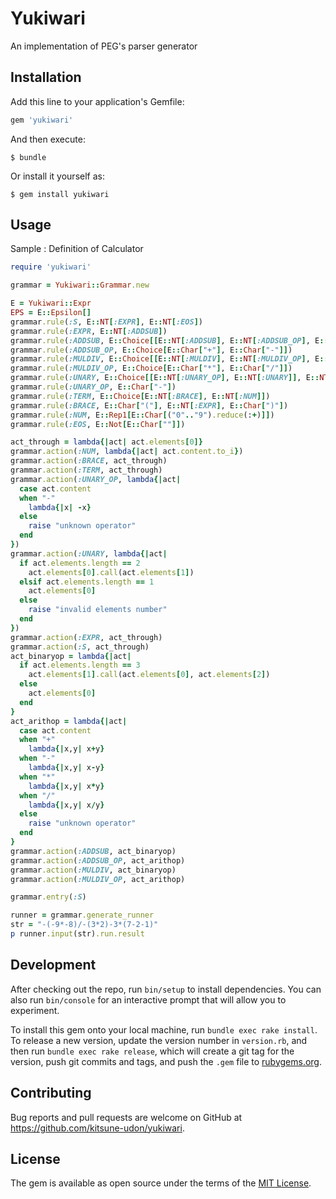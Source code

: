 # Yukiwari

An implementation of PEG's parser generator

## Installation

Add this line to your application's Gemfile:

```ruby
gem 'yukiwari'
```

And then execute:

    $ bundle

Or install it yourself as:

    $ gem install yukiwari

## Usage
Sample : Definition of Calculator
```ruby
require 'yukiwari'

grammar = Yukiwari::Grammar.new

E = Yukiwari::Expr
EPS = E::Epsilon[]
grammar.rule(:S, E::NT[:EXPR], E::NT[:EOS])
grammar.rule(:EXPR, E::NT[:ADDSUB])
grammar.rule(:ADDSUB, E::Choice[[E::NT[:ADDSUB], E::NT[:ADDSUB_OP], E::NT[:MULDIV]], E::NT[:MULDIV]])
grammar.rule(:ADDSUB_OP, E::Choice[E::Char["+"], E::Char["-"]])
grammar.rule(:MULDIV, E::Choice[[E::NT[:MULDIV], E::NT[:MULDIV_OP], E::NT[:UNARY]], E::NT[:UNARY]])
grammar.rule(:MULDIV_OP, E::Choice[E::Char["*"], E::Char["/"]])
grammar.rule(:UNARY, E::Choice[[E::NT[:UNARY_OP], E::NT[:UNARY]], E::NT[:TERM]])
grammar.rule(:UNARY_OP, E::Char["-"])
grammar.rule(:TERM, E::Choice[E::NT[:BRACE], E::NT[:NUM]])
grammar.rule(:BRACE, E::Char["("], E::NT[:EXPR], E::Char[")"])
grammar.rule(:NUM, E::Rep1[E::Char[("0".."9").reduce(:+)]])
grammar.rule(:EOS, E::Not[E::Char[""]])

act_through = lambda{|act| act.elements[0]}
grammar.action(:NUM, lambda{|act| act.content.to_i})
grammar.action(:BRACE, act_through)
grammar.action(:TERM, act_through)
grammar.action(:UNARY_OP, lambda{|act|
  case act.content
  when "-"
    lambda{|x| -x}
  else
    raise "unknown operator"
  end
})
grammar.action(:UNARY, lambda{|act|
  if act.elements.length == 2
    act.elements[0].call(act.elements[1])
  elsif act.elements.length == 1
    act.elements[0]
  else
    raise "invalid elements number"
  end
})
grammar.action(:EXPR, act_through)
grammar.action(:S, act_through)
act_binaryop = lambda{|act|
  if act.elements.length == 3
    act.elements[1].call(act.elements[0], act.elements[2])
  else
    act.elements[0]
  end
}
act_arithop = lambda{|act|
  case act.content
  when "+"
    lambda{|x,y| x+y}
  when "-"
    lambda{|x,y| x-y}
  when "*"
    lambda{|x,y| x*y}
  when "/"
    lambda{|x,y| x/y}
  else
    raise "unknown operator"
  end
}
grammar.action(:ADDSUB, act_binaryop)
grammar.action(:ADDSUB_OP, act_arithop)
grammar.action(:MULDIV, act_binaryop)
grammar.action(:MULDIV_OP, act_arithop)

grammar.entry(:S)

runner = grammar.generate_runner
str = "-(-9*-8)/-(3*2)-3*(7-2-1)"
p runner.input(str).run.result
```

## Development

After checking out the repo, run `bin/setup` to install dependencies. You can also run `bin/console` for an interactive prompt that will allow you to experiment.

To install this gem onto your local machine, run `bundle exec rake install`. To release a new version, update the version number in `version.rb`, and then run `bundle exec rake release`, which will create a git tag for the version, push git commits and tags, and push the `.gem` file to [rubygems.org](https://rubygems.org).

## Contributing

Bug reports and pull requests are welcome on GitHub at https://github.com/kitsune-udon/yukiwari.


## License

The gem is available as open source under the terms of the [MIT License](http://opensource.org/licenses/MIT).

